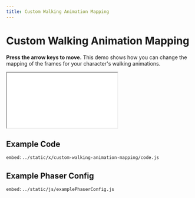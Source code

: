 ```yaml
---
title: Custom Walking Animation Mapping
---
```


# Custom Walking Animation Mapping

**Press the arrow keys to move.** This demo shows how you can change the mapping of the frames for your character's walking animations.

<iframe src="../../x/custom-walking-animation-mapping"></iframe>

## Example Code

`embed:../static/x/custom-walking-animation-mapping/code.js`

## Example Phaser Config

`embed:../static/js/examplePhaserConfig.js`

